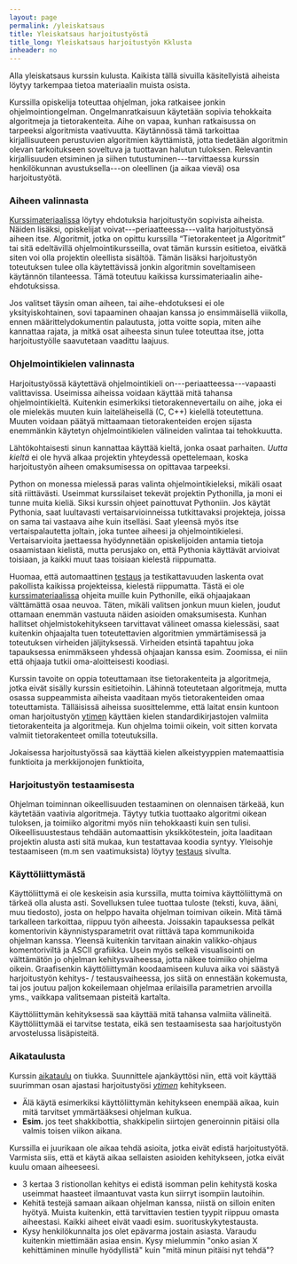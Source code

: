```yaml
---
layout: page
permalink: /yleiskatsaus
title: Yleiskatsaus harjoitustyöstä
title_long: Yleiskatsaus harjoitustyön Kklusta
inheader: no
---
```


Alla yleiskatsaus kurssin kulusta. Kaikista tällä sivuilla käsitellyistä aiheista löytyy 
tarkempaa tietoa materiaalin muista osista. 

Kurssilla opiskelija toteuttaa ohjelman, joka ratkaisee jonkin ohjelmointiongelman. Ongelmanratkaisuun käytetään sopivia tehokkaita algoritmeja ja tietorakenteita. Aihe on vapaa, kunhan ratkaisussa on tarpeeksi algoritmista vaativuutta. Käytännössä tämä tarkoittaa kirjallisuuteen perustuvien algoritmien käyttämistä, jotta tiedetään algoritmin olevan tarkoitukseen soveltuva ja tuottavan halutun tuloksen.
Relevantin kirjallisuuden etsiminen ja siihen tutustuminen---tarvittaessa kurssin henkilökunnan avustuksella---on oleellinen (ja aikaa vievä) osa harjoitustyötä. 

### Aiheen valinnasta 
[Kurssimateriaalissa](/aiheet) löytyy ehdotuksia harjoitustyön sopivista aiheista. Näiden lisäksi,
opiskelijat voivat---periaatteessa---valita harjoitustyönsä aiheen itse. 
Algoritmit, jotka on opittu kurssilla “Tietorakenteet ja Algoritmit” tai sitä edeltävillä ohjelmointikursseilla, ovat tämän kurssin esitietoa, eivätkä siten voi olla projektin oleellista sisältöä. Tämän lisäksi harjoitustyön toteutuksen tulee 
olla käytettävissä jonkin algoritmin soveltamiseen käytännön tilanteessa. Tämä toteutuu kaikissa kurssimateriaalin aihe-ehdotuksissa.

Jos valitset täysin oman aiheen, tai aihe-ehdotuksesi ei ole yksityiskohtainen, sovi tapaaminen ohaajan kanssa jo ensimmäisellä viikolla, ennen määrittelydokumentin palautusta, jotta voitte sopia, miten aihe kannattaa rajata, ja mitkä osat aiheesta sinun tulee toteuttaa itse, jotta harjoitustyölle saavutetaan vaadittu laajuus.

### Ohjelmointikielen valinnasta
Harjoitustyössä käytettävä ohjelmointikieli on---periaatteessa---vapaasti valittavissa.
Useimissa aiheissa voidaan käyttää mitä tahansa ohjelmointikieltä. 
Kuitenkin esimerkiksi tietorakennevertailu on aihe, joka ei ole mielekäs muuten kuin laiteläheisellä (C, C++) kielellä  toteutettuna. Muuten voidaan päätyä mittaamaan tietorakenteiden erojen sijasta enemmänkin käytetyn ohjelmointikielen välineiden valintaa tai tehokkuutta. 

Lähtökohtaisesti sinun kannattaa käyttää kieltä, jonka osaat parhaiten. *Uutta kieltä* ei ole hyvä alkaa projektin yhteydessä opettelemaan, koska harjoitustyön aiheen omaksumisessa on opittavaa tarpeeksi.

Python on monessa mielessä paras valinta ohjelmointikieleksi, mikäli osaat sitä riittävästi. 
Useimmat kurssilaiset tekevät projektin Pythonilla, ja moni ei tunne muita kieliä. Siksi kurssin ohjeet painottuvat Pythoniin. 
Jos käytät Pythonia, saat luultavasti vertaisarvioinneissa tutkittavaksi projekteja, joissa on sama tai vastaava aihe kuin itselläsi. Saat yleensä myös itse vertaispalautetta joltain, joka tuntee aiheesi ja ohjelmointikielesi. 
Vertaisarvioita jaettaessa hyödynnetään opiskelijoiden antamia tietoja osaamistaan kielistä, mutta perusjako on, että Pythonia käyttävät arvioivat toisiaan, ja kaikki muut taas toisiaan kielestä riippumatta.

Huomaa, että automaattinen [testaus](/testing) ja testikattavuuden laskenta ovat pakollista kaikissa projekteissa, kielestä riippumatta. Tästä ei ole [kurssimateriaalissa](/unittest) ohjeita muille kuin Pythonille, eikä ohjaajakaan välttämättä  osaa neuvoa. Täten, mikäli valitsen jonkun muun kielen, joudut ottamaan enemmän vastuuta näiden asioiden omaksumisesta. 
Kunhan hallitset ohjelmistokehitykseen tarvittavat välineet omassa kielessäsi, saat kuitenkin ohjaajalta tuen toteutettavien algoritmien ymmärtämisessä ja toteutuksen virheiden jäljityksessä. Virheiden etsintä tapahtuu joka tapauksessa enimmäkseen yhdessä ohjaajan kanssa esim. Zoomissa, ei niin että ohjaaja tutkii oma-aloitteisesti koodiasi.

Kurssin tavoite on oppia toteuttamaan itse tietorakenteita ja algoritmeja, jotka eivät sisälly kurssin esitietoihin. Lähinnä toteutetaan algoritmeja, mutta osassa suppeammista aiheista vaaditaan myös tietorakenteiden 
omaa toteuttamista. Tälläisissä aiheissa suosittelemme, että laitat ensin kuntoon oman harjoitustyön [ytimen](dokumentaatio#määrittelydokumentti)
käyttäen kielen standardikirjastojen valmiita tietorakenteita ja algoritmeja. Kun ohjelma toimii oikein, voit sitten korvata valmiit tietorakenteet omilla toteutuksilla.

Jokaisessa harjoitustyössä saa käyttää kielen alkeistyyppien matemaattisia funktioita ja merkkijonojen funktioita,

### Harjoitustyön testaamisesta 
Ohjelman toiminnan oikeellisuuden testaaminen on olennaisen tärkeää, kun käytetään vaativia algoritmeja. Täytyy tutkia tuottaako algoritmi oikean tuloksen, ja toimiiko algoritmi myös niin tehokkaasti kuin sen tulisi. Oikeellisuustestaus tehdään automaattisin yksikkötestein, joita laaditaan projektin alusta asti sitä mukaa, kun testattavaa koodia syntyy. Yleisohje testaamiseen (m.m sen vaatimuksista) löytyy [testaus](/testing) sivulta. 

### Käyttöliittymästä
Käyttöliittymä ei ole keskeisin asia kurssilla, mutta toimiva käyttöliittymä on tärkeä olla alusta asti.
Sovelluksen tulee tuottaa tuloste (teksti, kuva, ääni, muu tiedosto), josta on helppo havaita ohjelman toimivan oikein.
Mitä tämä tarkalleen tarkoittaa, riippuu työn aiheesta. Joissakin tapauksessa pelkät komentorivin käynnistysparametrit ovat riittävä tapa kommunikoida ohjelman kanssa. Yleensä kuitenkin tarvitaan ainakin valikko-ohjaus komentoriviltä ja ASCII grafiikka. Usein myös selkeä visualisointi on välttämätön jo ohjelman kehitysvaiheessa, jotta näkee toimiiko ohjelma oikein. Graafisenkin käyttöliittymän koodaamiseen kuluva aika voi säästyä harjoitustyön kehitys- / testausvaiheessa, jos siitä on ennestään kokemusta, tai jos joutuu paljon kokeilemaan ohjelmaa erilaisilla parametrien arvoilla yms., vaikkapa valitsemaan pisteitä kartalta. 

Käyttöliittymän kehityksessä saa käyttää mitä tahansa valmiita välineitä. Käyttöliittymää ei tarvitse testata, eikä sen testaamisesta saa harjoitustyön arvostelussa lisäpisteitä.

### Aikataulusta
Kurssin [aikataulu](/aikataulu) on tiukka. Suunnittele ajankäyttösi niin, että voit käyttää suurimman osan ajastasi harjoitustyösi [*ytimen*](dokumentaatio#määrittelydokumentti) kehitykseen. 
- Älä käytä esimerkiksi käyttöliittymän kehitykseen enempää aikaa, kuin mitä tarvitset ymmärtääksesi ohjelman kulkua. 
- **Esim.** jos teet shakkibottia, shakkipelin siirtojen generoinnin pitäisi olla valmis toisen viikon aikana.   

Kurssilla ei juurikaan ole aikaa tehdä asioita, jotka eivät edistä harjoitustyötä. Varmista siis, että 
et käytä aikaa sellaisten asioiden kehitykseen, jotka eivät kuulu omaan aiheeseesi. 

  - 3 kertaa 3 ristionollan kehitys ei edistä isomman pelin kehitystä koska
      useimmat haasteet ilmaantuvat vasta kun siirryt isompiin lautoihin. 
  - Kehitä testejä samaan aikaan ohjelman kanssa, niistä on silloin eniten hyötyä. Muista kuitenkin, että 
      tarvittavien testien tyypit riippuu omasta aiheestasi. Kaikki aiheet eivät vaadi esim. suorituskykytestausta.
  - Kysy henkilökunnalta jos olet epävarma jostain asiasta. Varaudu kuitenkin miettimään asiaa ensin. Kysy mielummin "onko asian X kehittäminen minulle hyödyllistä" kuin "mitä minun pitäisi nyt tehdä"? 
    